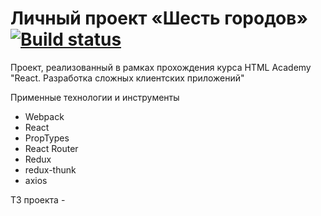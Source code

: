 # Личный проект «Шесть городов» [![Build status][travis-image]][travis-url]

Проект, реализованный в рамках прохождения курса HTML Academy "React. Разработка сложных клиентских приложений"

Применные технологии и инструменты
- Webpack
- React
- PropTypes
- React Router
- Redux
- redux-thunk
- axios

ТЗ проекта -

[travis-image]: https://travis-ci.com/htmlacademy-react/870965-six-cities-5.svg?branch=master
[travis-url]: https://travis-ci.com/htmlacademy-react/870965-six-cities-5
